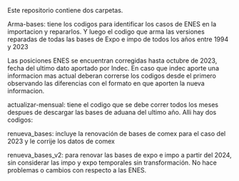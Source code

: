 Este repositorio contiene dos carpetas.

Arma-bases: tiene los codigos para identificar los casos de ENES en la importacion y repararlos. Y luego el codigo que arma las versiones reparadas de todas las bases de Expo
e impo de todos los años entre 1994 y 2023


Las posiciones ENES se encuentran corregidas hasta octubre de 2023, fecha del ultimo dato aportado por Indec. En caso que indec aporte una informacion mas actual deberan
correrse los codigos desde el primero observando las diferencias con el formato en que aporten la nueva informacion.

actualizar-mensual: tiene el codigo que se debe correr todos los meses despues de descargar las bases de aduana del ultimo año. Alli hay dos codigos:

renueva_bases: incluye la renovación de bases de comex para el caso del 2023 y le corrije los datos de comex

renueva_bases_v2: para renovar las bases de expo e impo a partir del 2024, sin considerar las impo y expo temporales sin transformación. No hace problemas o cambios con respecto a las ENES.
